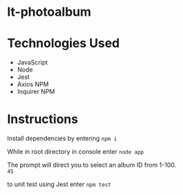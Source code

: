 # lt-photoalbum


# Technologies Used
* JavaScript
* Node
* Jest
* Axios NPM
* Inquirer NPM


# Instructions

Install dependencies by entering
`npm i`

While in root directory in console enter
`node app`

The prompt will direct you to select an album ID from 1-100.  
`45`

to unit test using Jest enter
`npm test`
